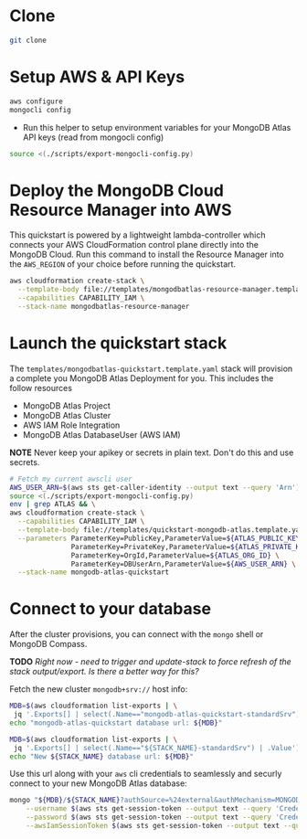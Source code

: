 # Clone

```bash
git clone
```

# Setup AWS & API Keys

```bash
aws configure
mongocli config
```

+ Run this helper to setup environment variables for your 
MongoDB Atlas API keys (read from mongocli config)

```bash
source <(./scripts/export-mongocli-config.py)
```

# Deploy the MongoDB Cloud Resource Manager into AWS

This quickstart is powered by a lightweight lambda-controller
which connects your AWS CloudFormation control plane directly into
the MongoDB Cloud. Run this command to install the Resource Manager 
into the `AWS_REGION` of your choice before running the quickstart.

```bash
aws cloudformation create-stack \
  --template-body file://templates/mongodbatlas-resource-manager.template.yaml \
  --capabilities CAPABILITY_IAM \
  --stack-name mongodbatlas-resource-manager 
```

# Launch the quickstart stack

The `templates/mongodbatlas-quickstart.template.yaml` stack will 
provision a complete you MongoDB Atlas Deployment for you. This includes
the follow resources
* MongoDB Atlas Project
* MongoDB Atlas Cluster
* AWS IAM Role Integration 
* MongoDB Atlas DatabaseUser (AWS IAM) 

__NOTE__ Never keep your apikey or secrets in plain text. Don't do this and use secrets.

```bash
# Fetch my current awscli user
AWS_USER_ARN=$(aws sts get-caller-identity --output text --query 'Arn') \
source <(./scripts/export-mongocli-config.py)
env | grep ATLAS && \
aws cloudformation create-stack \
  --capabilities CAPABILITY_IAM \
  --template-body file://templates/quickstart-mongodb-atlas.template.yaml \
  --parameters ParameterKey=PublicKey,ParameterValue=${ATLAS_PUBLIC_KEY} \
               ParameterKey=PrivateKey,ParameterValue=${ATLAS_PRIVATE_KEY} \
               ParameterKey=OrgId,ParameterValue=${ATLAS_ORG_ID} \
               ParameterKey=DBUserArn,ParameterValue=${AWS_USER_ARN} \
  --stack-name mongodb-atlas-quickstart
```

# Connect to your database

After the cluster provisions, you can connect with the `mongo` shell or MongoDB Compass.

**TODO** *Right now - need to trigger and update-stack to force refresh of
the stack output/export. Is there a better way for this?*

Fetch the new cluster `mongodb+srv://` host info:

```bash
MDB=$(aws cloudformation list-exports | \
 jq '.Exports[] | select(.Name=="mongodb-atlas-quickstart-standardSrv") | .Value')
echo "mongodb-atlas-quickstart database url: ${MDB}"
```

```bash
MDB=$(aws cloudformation list-exports | \
 jq '.Exports[] | select(.Name=="${STACK_NAME}-standardSrv") | .Value')
echo "New ${STACK_NAME} database url: ${MDB}"
```
Use this url along with your `aws` cli credentials to seamlessly and securly connect to your new MongoDB Atlas database:

```bash
mongo "${MDB}/${STACK_NAME}?authSource=%24external&authMechanism=MONGODB-AWS" \
    --username $(aws sts get-session-token --output text --query 'Credentials.AccessKeyId') \
    --password $(aws sts get-session-token --output text --query 'Credentials.SecretAccessKey') \
    --awsIamSessionToken $(aws sts get-session-token --output text --query 'Credentials.SessionToken')
```
